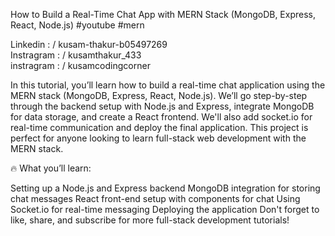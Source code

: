 How to Build a Real-Time Chat App with MERN Stack (MongoDB, Express, React, Node.js) #youtube #mern

Linkedin :   / kusam-thakur-b05497269   
Instragram :    / kusamthakur_433   
instragram :   / kusamcodingcorner  



In this tutorial, you’ll learn how to build a real-time chat application using the MERN stack (MongoDB, Express, React, Node.js). We’ll go step-by-step through the backend setup with Node.js and Express, integrate MongoDB for data storage, and create a React frontend. We'll also add socket.io for real-time communication and deploy the final application. This project is perfect for anyone looking to learn full-stack web development with the MERN stack.

🔥 What you’ll learn:

Setting up a Node.js and Express backend
MongoDB integration for storing chat messages
React front-end setup with components for chat
Using Socket.io for real-time messaging
Deploying the application
Don't forget to like, share, and subscribe for more full-stack development tutorials!
